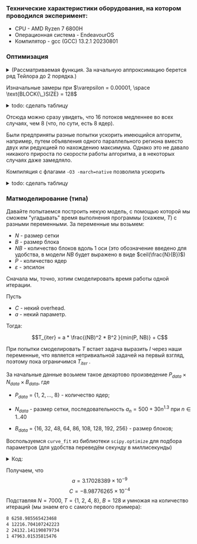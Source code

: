 ### Технические характеристики оборудования, на котором проводился эксперимент:

* CPU - AMD Ryzen 7 6800H 
* Операционная система - EndeavourOS
* Компилятор - gcc (GCC) 13.2.1 20230801


### Оптимизация



<details>
<summary>(Рассматриваемая функция. За начальную аппроксимацию берется ряд Тейлора до 2 порядка.)</summary>

![задача дирихле](images/image.png)

</details>

Изначальные замеры при $`\varepsilon = 0.00001, \space \text{BLOCK{\_}SIZE} = 128`$ 

<details>
<summary>todo: сделать таблицу</summary>

![Untitled](images/first_calc.png)

</details>

Отсюда можно сразу увидеть, что 16 потоков медленнее во всех случаях, чем 8 (что, по сути, есть 8 ядер). 

Были предприняты разные попытки ускорить имеющийся алгоритм, например, путем объявления одного параллельного региона вместо двух или редукцией по нахождению максимума. Однако это не давало никакого прироста по скорости работы алгоритма, а в некоторых случаях даже замедляло.



Компиляция с флагами `-O3 -march=native` позволила ускорить
<details>
<summary>todo: сделать таблицу</summary>

![Untitled](images/optimized_calc.png)

</details>


### Матмоделирование (типа)
Давайте попытаемся построить некую модель, с помощью которой мы сможем "угадывать" время выполнения программы (скажем, $T$) с разными переменными. За переменные мы возьмем:

- $N$ - размер сетки
- $B$ - размер блока
- $NB$ - количество блоков вдоль 1 оси (это обозначение введено для удобства, в модели $NB$ будет выражено в виде $`ceil(\frac{N}{B})`$) 
- $P$ - количество ядер
- $\varepsilon$ - эпсилон

Сначала мы, точно, хотим смоделировать время работы одной итерации.

Пусть 
* $C$ - некий overhead.
* $a$ - некий параметр.

 Тогда:  

$$T_{iter} = a * \frac{(NB)^2 * B^2
}{min(P, NB)} + C$$

При попытки смоделировать $T$ встает задача выразить $I$ через наши переменные, что является нетривиальной задачей на первый взгляд, поэтому пока ограничимся $T_{iter}$ .

За начальные данные возьмем такое декартово произведение $P_{data} \times N_{data}\times B_{data}$, где

* $P_{data}$ = $\{1,\ 2,\dots,\ 8\}$ - количество ядер; 

* $N_{data}$ - размер сетки, последовательность $a_n = 500 + 30n^{1.3}$ при $n \in 1..40$

* $B_{data}$ = $`\{16, \ 32, \  48, \  64, \  86,  \ 108, \ 128, \ 192, \ 256\}`$ - размер блоков; 

Воспользуемся `curve_fit` из библиотеки `scipy.optimize` для подбора параметров (для удобства переведём секунду в миллисекунды)

<details>
<summary>Код:</summary>

```python
from scipy.optimize import curve_fit
import numpy as np

def func(X, a, C):
  N, P, B = X
  NB = np.ceil(N/B)
  r = a * ((NB**2) * B**2)/(np.minimum(P, NB)) + C
  return r

N = txt_dict["Net_size"]
P = txt_dict["Threads"]
B = txt_dict["Block size"]
T = txt_dict["MsPerIter"]

X = np.vstack((N, P, B))

popt, pcov = curve_fit(func, X, T, bounds = (0, 100))
popt
```
</details>

Получаем, что $$a = 3.17028389\times10^{-9}$$ $$C =-8.98776265\times10^{-4}$$
Подставляя $`N = 7000, \ T = {\{}1, \ 2, \ 4, \ 8{\}}, \ B = 128`$ и умножая на количество итераций (мы знаем его с самого первого примера):
```
8 6258.985565423468 
4 12216.704107242223
2 24132.141190879734 
1 47963.01535815476 
```
